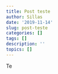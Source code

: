 ```yaml
---
title: Post teste
author: Sillas
date: '2019-11-14'
slug: post-teste
categories: []
tags: []
description: ''
topics: []
---
```


Te